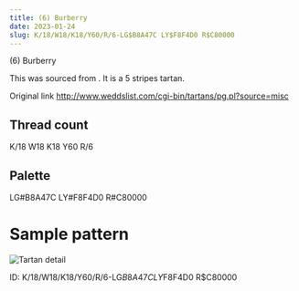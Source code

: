 ```yaml
---
title: (6) Burberry
date: 2023-01-24
slug: K/18/W18/K18/Y60/R/6-LG$B8A47C LY$F8F4D0 R$C80000
---
```

(6) Burberry

This was sourced from <no value>.  It is a 5 stripes tartan.

Original link http://www.weddslist.com/cgi-bin/tartans/pg.pl?source=misc

## Thread count
K/18 W18 K18 Y60 R/6

## Palette
LG#B8A47C LY#F8F4D0 R#C80000

# Sample pattern

![Tartan detail](tartan.png "K/18 W18 K18 Y60 R/6 tartan")

ID: K/18/W18/K18/Y60/R/6-LG$B8A47C LY$F8F4D0 R$C80000